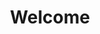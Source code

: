---
layout: chapter
title: Welcome
course: levelthree

slides:

  - title: title-page
    section: welcome
    layout: slide
    class: title-slide

    notes: |

      Welcome to Building with jQuery!

      This workshop is designed to introduce you to the basics of writing JavaScript with jQuery.

      By the end of the workshop you will have coded and published a selection of small interactive code demos.

    content: |

      ![Gather Workshops Logo]([[BASE_URL]]/assets/images/gw_logo.png)

      # Computer Programming
      _Level 3: Create a complex computer program for a specified task_


##########


  - title: mentors
    section: welcome
    layout: slide
    class: centered-slide

    notes: |
      Your mentors are super friendly, make sure to say hi.

      They actually get paid to do this stuff for a job, which is super cool.

      You can ask them for help with your code, ask them about their day job, or ask them what their favourite colour is.

      They're here to help, so ask them anything :)

    content: |

      ## Say hi to your mentors!

      Your mentors are here to help if you get stuck,<br>
      and you can ask them (almost) anything!


##########


  - title: introductions
    section: welcome
    layout: slide
    class: centered-slide

    notes: |
      Let's quickly go around the room and introduce ourselves.

      Tell us all one of your favourite things - favourite food, sport, hobby, animal, anything!

      If you could choose one super power, which would it be?

      Last of all, tell us your name.

    content: |

      ## Introductions

      What is your:

      - Favourite thing?
      - Super power?
      - First name?
      
      <!-- .element class="flex-list" -->


##########


  - title: schedule
    section: welcome
    layout: slide
    class: centered-slide

    notes: |
      Today's workshop is arranged in six different sections.

      In the first part we will look at how the Internet works and what this means for us as coders, plus take a look at the basics of web code languages. 

      After that we will start working on our own websites, so think about a topic! We will design a page layout and a menu bar.

      Later we will add some fancy extras to our site, like YouTube videos and a gallery.

    content: |

      ## Schedule
      <br>

      **Widgets and Layouts**

      _Morning Break_

      **Events and Data Management**

      _Lunch Break_

      **Submission Requirements**


##########


  - title: python3
    class: centered-slide

    notes: |
      :)

    content: |

      ![Python Logo]([[BASE_URL]]/media/images/slidecontent/python.svg)
      <!-- .element height="200" -->

      ## Python 3

      Ensure you are running Python 3

      [Download link](https://www.python.org/downloads/)


##########


  - title: pycharm
    class: centered-slide

    notes: |
      :)

    content: |

      ![PyCharm Logo]([[BASE_URL]]/media/images/slidecontent/pycharm.png)
      <!-- .element height="200" -->

      ## PyCharm Edu

      We will be using Pycharm Edu edition as our IDE

      [Download link](https://www.jetbrains.com/pycharm-edu/download/)


##########


  - title: summary
    class: centered-slide

    notes: |

      Great! Now that's all sorted, let's get started!

    content: |

      ![Thumbs Up!]([[BASE_URL]]/assets/images/thumbs-up.svg)
      <!-- .element height="200" -->

      ## Intro Stuff: Complete!

      Great, now it's time for the fun stuff...

      [Take me to the next chapter!](review.html)


---